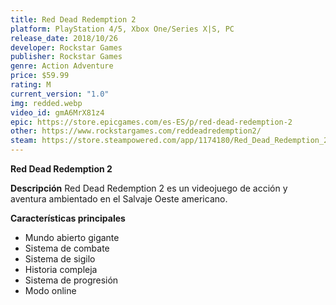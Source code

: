 ```yaml
---
title: Red Dead Redemption 2
platform: PlayStation 4/5, Xbox One/Series X|S, PC
release_date: 2018/10/26
developer: Rockstar Games
publisher: Rockstar Games
genre: Action Adventure
price: $59.99
rating: M
current_version: "1.0"
img: redded.webp
video_id: gmA6MrX81z4
epic: https://store.epicgames.com/es-ES/p/red-dead-redemption-2
other: https://www.rockstargames.com/reddeadredemption2/
steam: https://store.steampowered.com/app/1174180/Red_Dead_Redemption_2/
---
```


**Red Dead Redemption 2**

**Descripción**
Red Dead Redemption 2 es un videojuego de acción y aventura ambientado en el Salvaje Oeste americano.

**Características principales**
- Mundo abierto gigante
- Sistema de combate
- Sistema de sigilo
- Historia compleja
- Sistema de progresión
- Modo online
